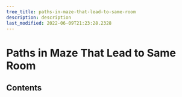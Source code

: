 ```yaml
---
tree_title: paths-in-maze-that-lead-to-same-room
description: description
last_modified: 2022-06-09T21:23:28.2328
---
```


# Paths in Maze That Lead to Same Room

## Contents
